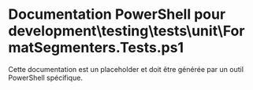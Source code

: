 # Documentation PowerShell pour development\testing\tests\unit\FormatSegmenters.Tests.ps1

Cette documentation est un placeholder et doit être générée par un outil PowerShell spécifique.
